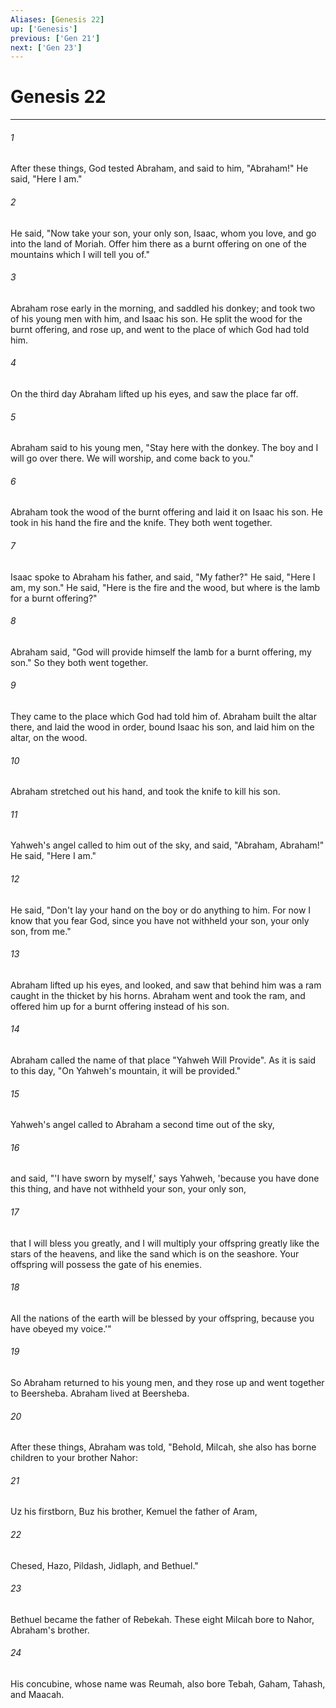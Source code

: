 ```yaml
---
Aliases: [Genesis 22]
up: ['Genesis']
previous: ['Gen 21']
next: ['Gen 23']
---
```

# Genesis 22
***





###### 1 

After these things, God tested Abraham, and said to him, "Abraham!" He said, "Here I am." 



###### 2 

He said, "Now take your son, your only son, Isaac, whom you love, and go into the land of Moriah. Offer him there as a burnt offering on one of the mountains which I will tell you of." 



###### 3 

Abraham rose early in the morning, and saddled his donkey; and took two of his young men with him, and Isaac his son. He split the wood for the burnt offering, and rose up, and went to the place of which God had told him. 



###### 4 

On the third day Abraham lifted up his eyes, and saw the place far off. 



###### 5 

Abraham said to his young men, "Stay here with the donkey. The boy and I will go over there. We will worship, and come back to you." 



###### 6 

Abraham took the wood of the burnt offering and laid it on Isaac his son. He took in his hand the fire and the knife. They both went together. 



###### 7 

Isaac spoke to Abraham his father, and said, "My father?" He said, "Here I am, my son." He said, "Here is the fire and the wood, but where is the lamb for a burnt offering?" 



###### 8 

Abraham said, "God will provide himself the lamb for a burnt offering, my son." So they both went together. 



###### 9 

They came to the place which God had told him of. Abraham built the altar there, and laid the wood in order, bound Isaac his son, and laid him on the altar, on the wood. 



###### 10 

Abraham stretched out his hand, and took the knife to kill his son. 



###### 11 

Yahweh's angel called to him out of the sky, and said, "Abraham, Abraham!" He said, "Here I am." 



###### 12 

He said, "Don't lay your hand on the boy or do anything to him. For now I know that you fear God, since you have not withheld your son, your only son, from me." 



###### 13 

Abraham lifted up his eyes, and looked, and saw that behind him was a ram caught in the thicket by his horns. Abraham went and took the ram, and offered him up for a burnt offering instead of his son. 



###### 14 

Abraham called the name of that place "Yahweh Will Provide". As it is said to this day, "On Yahweh's mountain, it will be provided." 



###### 15 

Yahweh's angel called to Abraham a second time out of the sky, 



###### 16 

and said, "'I have sworn by myself,' says Yahweh, 'because you have done this thing, and have not withheld your son, your only son, 



###### 17 

that I will bless you greatly, and I will multiply your offspring greatly like the stars of the heavens, and like the sand which is on the seashore. Your offspring will possess the gate of his enemies. 



###### 18 

All the nations of the earth will be blessed by your offspring, because you have obeyed my voice.'" 



###### 19 

So Abraham returned to his young men, and they rose up and went together to Beersheba. Abraham lived at Beersheba. 



###### 20 

After these things, Abraham was told, "Behold, Milcah, she also has borne children to your brother Nahor: 



###### 21 

Uz his firstborn, Buz his brother, Kemuel the father of Aram, 



###### 22 

Chesed, Hazo, Pildash, Jidlaph, and Bethuel." 



###### 23 

Bethuel became the father of Rebekah. These eight Milcah bore to Nahor, Abraham's brother. 



###### 24 

His concubine, whose name was Reumah, also bore Tebah, Gaham, Tahash, and Maacah.
